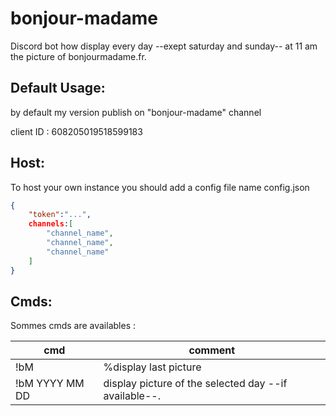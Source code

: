 # bonjour-madame

Discord bot how display every day --exept saturday and sunday-- at 11 am the picture of bonjourmadame.fr.

## Default Usage:
by default my version publish on "bonjour-madame" channel 

client ID : 608205019518599183

## Host:
To host your own instance you should add a config file name config.json
```json
{
	"token":"...",
	channels:[
		"channel_name",
		"channel_name",
		"channel_name"
	]
}
```


## Cmds:
Sommes cmds are availables :

cmd|comment
---|---
!bM | %display last picture
!bM YYYY MM DD | display picture of the selected day --if available--.

